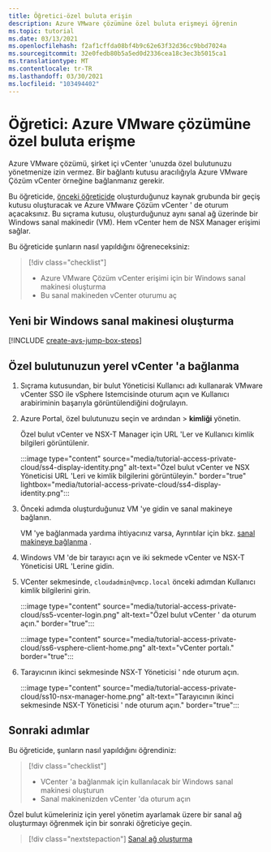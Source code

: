 ```yaml
---
title: Öğretici-özel buluta erişin
description: Azure VMware çözümüne özel buluta erişmeyi öğrenin
ms.topic: tutorial
ms.date: 03/13/2021
ms.openlocfilehash: f2af1cffda08bf4b9c62e63f32d36cc9bbd7024a
ms.sourcegitcommit: 32e0fedb80b5a5ed0d2336cea18c3ec3b5015ca1
ms.translationtype: MT
ms.contentlocale: tr-TR
ms.lasthandoff: 03/30/2021
ms.locfileid: "103494402"
---
```

# <a name="tutorial-access-an-azure-vmware-solution-private-cloud"></a>Öğretici: Azure VMware çözümüne özel buluta erişme

Azure VMware çözümü, şirket içi vCenter 'unuzda özel bulutunuzu yönetmenize izin vermez. Bir bağlantı kutusu aracılığıyla Azure VMware Çözüm vCenter örneğine bağlanmanız gerekir. 

Bu öğreticide, [önceki öğreticide](tutorial-configure-networking.md) oluşturduğunuz kaynak grubunda bir geçiş kutusu oluşturacak ve Azure VMware Çözüm vCenter ' de oturum açacaksınız. Bu sıçrama kutusu, oluşturduğunuz aynı sanal ağ üzerinde bir Windows sanal makinedir (VM).  Hem vCenter hem de NSX Manager erişimi sağlar. 

Bu öğreticide şunların nasıl yapıldığını öğreneceksiniz:

> [!div class="checklist"]
> * Azure VMware Çözüm vCenter erişimi için bir Windows sanal makinesi oluşturma
> * Bu sanal makineden vCenter oturumu aç

## <a name="create-a-new-windows-virtual-machine"></a>Yeni bir Windows sanal makinesi oluşturma

[!INCLUDE [create-avs-jump-box-steps](includes/create-jump-box-steps.md)]

## <a name="connect-to-the-local-vcenter-of-your-private-cloud"></a>Özel bulutunuzun yerel vCenter 'a bağlanma

1. Sıçrama kutusundan, bir bulut Yöneticisi Kullanıcı adı kullanarak VMware vCenter SSO ile vSphere Istemcisinde oturum açın ve Kullanıcı arabiriminin başarıyla görüntülendiğini doğrulayın.

1. Azure Portal, özel bulutunuzu seçin ve ardından   >  **kimliği** yönetin. 

   Özel bulut vCenter ve NSX-T Manager için URL 'Ler ve Kullanıcı kimlik bilgileri görüntülenir.

   :::image type="content" source="media/tutorial-access-private-cloud/ss4-display-identity.png" alt-text="Özel bulut vCenter ve NSX Yöneticisi URL 'Leri ve kimlik bilgilerini görüntüleyin." border="true" lightbox="media/tutorial-access-private-cloud/ss4-display-identity.png":::

1. Önceki adımda oluşturduğunuz VM 'ye gidin ve sanal makineye bağlanın. 

   VM 'ye bağlanmada yardıma ihtiyacınız varsa, Ayrıntılar için bkz. [sanal makineye bağlanma](../virtual-machines/windows/connect-logon.md#connect-to-the-virtual-machine) .

1. Windows VM 'de bir tarayıcı açın ve iki sekmede vCenter ve NSX-T Yöneticisi URL 'Lerine gidin. 

1. VCenter sekmesinde, `cloudadmin@vmcp.local` önceki adımdan Kullanıcı kimlik bilgilerini girin.

   :::image type="content" source="media/tutorial-access-private-cloud/ss5-vcenter-login.png" alt-text="Özel bulut vCenter ' da oturum açın." border="true":::

   :::image type="content" source="media/tutorial-access-private-cloud/ss6-vsphere-client-home.png" alt-text="vCenter portalı." border="true":::

1. Tarayıcının ikinci sekmesinde NSX-T Yöneticisi ' nde oturum açın.

   :::image type="content" source="media/tutorial-access-private-cloud/ss10-nsx-manager-home.png" alt-text="Tarayıcının ikinci sekmesinde NSX-T Yöneticisi ' nde oturum açın." border="true":::



## <a name="next-steps"></a>Sonraki adımlar

Bu öğreticide, şunların nasıl yapıldığını öğrendiniz:

> [!div class="checklist"]
> * VCenter 'a bağlanmak için kullanılacak bir Windows sanal makinesi oluşturun
> * Sanal makinenizden vCenter 'da oturum açın

Özel bulut kümeleriniz için yerel yönetim ayarlamak üzere bir sanal ağ oluşturmayı öğrenmek için bir sonraki öğreticiye geçin.

> [!div class="nextstepaction"]
> [Sanal ağ oluşturma](tutorial-configure-networking.md)


